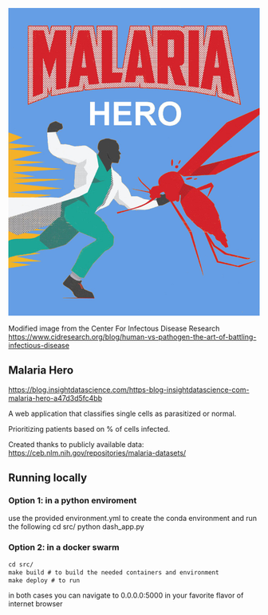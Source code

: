 <p align="center">
  <img src="https://github.com/caticoa3/malaria_hero/blob/master/images/malaria_hero.jpg?raw=true" alt="Malaria Hero"/>
</p>

Modified image from the Center For Infectous Disease Research
https://www.cidresearch.org/blog/human-vs-pathogen-the-art-of-battling-infectious-disease

## Malaria Hero
https://blog.insightdatascience.com/https-blog-insightdatascience-com-malaria-hero-a47d3d5fc4bb

A web application that classifies single cells as parasitized or normal.

Prioritizing patients based on % of cells infected.


Created thanks to publicly available data: 
https://ceb.nlm.nih.gov/repositories/malaria-datasets/

## Running locally 
### Option 1: in a python enviroment
use the provided environment.yml to create the conda environment and run the following
    cd src/
    python dash_app.py 

### Option 2: in a docker swarm
    cd src/
    make build # to build the needed containers and environment
    make deploy # to run

in both cases you can navigate to 0.0.0.0:5000 in your favorite flavor of internet browser